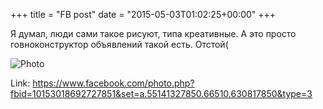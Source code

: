 +++
title = "FB post"
date = "2015-05-03T01:02:25+00:00"
+++

Я думал, люди сами такое рисуют, типа креативные. А это просто говноконструктор объявлений такой есть. Отстой(

![Photo](https://scontent.xx.fbcdn.net/v/t1.0-0/s130x130/11188150_10153018692727851_2522996364080662769_n.jpg?oh=22a920ac41a7f4f17b5a68d8638906e3&oe=59C08202)


Link: https://www.facebook.com/photo.php?fbid=10153018692727851&set=a.55141327850.66510.630817850&type=3
